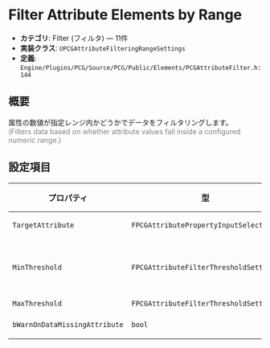 # Filter Attribute Elements by Range

- **カテゴリ**: Filter (フィルタ) — 11件
- **実装クラス**: `UPCGAttributeFilteringRangeSettings`
- **定義**: `Engine/Plugins/PCG/Source/PCG/Public/Elements/PCGAttributeFilter.h:144`

## 概要

属性の数値が指定レンジ内かどうかでデータをフィルタリングします。<br><span style='color:gray'>(Filters data based on whether attribute values fall inside a configured numeric range.)</span>

## 設定項目


| プロパティ | 型 | 初期値 | 説明 |
| --- | --- | --- | --- |
| `TargetAttribute` | `FPCGAttributePropertyInputSelector` | なし | レンジ判定の対象となる属性。 |
| `MinThreshold` | `FPCGAttributeFilterThresholdSettings` | なし | 最小閾値の設定（属性参照・定数など）。<br><span style='color:gray'>(Threshold property/attribute/constant related properties)</span> |
| `MaxThreshold` | `FPCGAttributeFilterThresholdSettings` | なし | 最大閾値の設定。 |
| `bWarnOnDataMissingAttribute` | `bool` | `true` | 対象属性が存在しない場合に警告を出すか。 |
